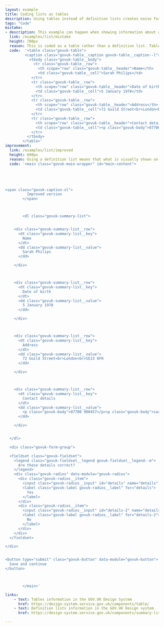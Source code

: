 ```yaml
---
layout: example
title: Coding lists as tables
description: Using tables instead of definition lists creates noise for screen reader users.
tags: "Code"
mistake:
- description: This example can happen when showing information about a user that they need to check.
  link: /examples/list/mistake
  height: 700px
  reason: This is coded as a table rather than a definition list. Table are far more 'noisy' for screen reader users as they read out row and columns, and the table caption doubling as a page title may also confuse sighted screen reader users.
  code:  '<table class="govuk-table">
         <caption class="govuk-table__caption govuk-table__caption--l">Check previous details</caption>
           <tbody class="govuk-table__body">
             <tr class="govuk-table__row">
               <th scope="row" class="govuk-table__header">Name</th>
               <td class="govuk-table__cell">Sarah Philips</td>
            </tr>
            <tr class="govuk-table__row">
              <th scope="row" class="govuk-table__header">Date of birth</th>
              <td class="govuk-table__cell">5 January 1978</td>
            </tr>
            <tr class="govuk-table__row">
              <th scope="row" class="govuk-table__header">Address</th>
              <td class="govuk-table__cell">72 Guild Street<br>London<br>SE23 6FH</td>
            </tr>
            <tr class="govuk-table__row">
              <th scope="row" class="govuk-table__header">Contact details</th>
              <td class="govuk-table__cell"><p class="govuk-body">07700 900457</p><p class="govuk-body">sarah.phillips@example.com</p></td>
            </tr>
          </tbody>
        </table>'
improvement:
  link: /examples/list/improved
  height: 600px
  reason: Using a definition list means that what is visually shown on the page is more aligned with what is read out on a screen reader.
  code: '<main class="govuk-main-wrapper" id="main-content">





<span class="govuk-caption-xl">
          Improved version
        </span>



        <dl class="govuk-summary-list">


    <div class="govuk-summary-list__row">
      <dt class="govuk-summary-list__key">
        Name
      </dt>
      <dd class="govuk-summary-list__value">
        Sarah Philips
      </dd>

    </div>



    <div class="govuk-summary-list__row">
      <dt class="govuk-summary-list__key">
        Date of birth
      </dt>
      <dd class="govuk-summary-list__value">
        5 January 1978
      </dd>

    </div>



    <div class="govuk-summary-list__row">
      <dt class="govuk-summary-list__key">
        Address
      </dt>
      <dd class="govuk-summary-list__value">
        72 Guild Street<br>London<br>SE23 6FH
      </dd>

    </div>



    <div class="govuk-summary-list__row">
      <dt class="govuk-summary-list__key">
        Contact details
      </dt>
      <dd class="govuk-summary-list__value">
        <p class="govuk-body">07700 900457</p><p class="govuk-body">sarah.phillips@example.com</p>
      </dd>

    </div>


  </dl>

  <div class="govuk-form-group">

  <fieldset class="govuk-fieldset">
    <legend class="govuk-fieldset__legend govuk-fieldset__legend--m">
      Are these details correct?
    </legend>
    <div class="govuk-radios" data-module="govuk-radios">
      <div class="govuk-radios__item">
        <input class="govuk-radios__input" id="details" name="details" type="radio" value="yes">
        <label class="govuk-label govuk-radios__label" for="details">
          Yes
        </label>
      </div>
      <div class="govuk-radios__item">
        <input class="govuk-radios__input" id="details-2" name="details" type="radio" value="no">
        <label class="govuk-label govuk-radios__label" for="details-2">
          No
        </label>
      </div>
    </div>
  </fieldset>

</div>


<button type="submit" class="govuk-button" data-module="govuk-button">
  Save and continue
</button>



        </main>'

links:
    - text: Tables information in the GOV.UK Design System
      href: https://design-system.service.gov.uk/components/table/
    - text: Definition lists information in the GOV.UK Design system
      href: https://design-system.service.gov.uk/components/summary-list/

---
```

